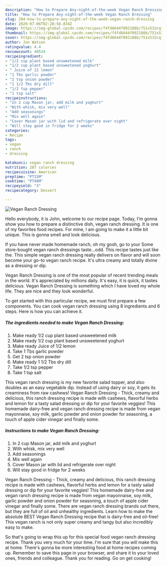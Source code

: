 ```yaml
---
description: "How to Prepare Any-night-of-the-week Vegan Ranch Dressing"
title: "How to Prepare Any-night-of-the-week Vegan Ranch Dressing"
slug: 204-how-to-prepare-any-night-of-the-week-vegan-ranch-dressing
date: 2020-07-06T02:28:58.834Z
image: https://img-global.cpcdn.com/recipes/f4fd6644f092188b/751x532cq70/vegan-ranch-dressing-recipe-main-photo.jpg
thumbnail: https://img-global.cpcdn.com/recipes/f4fd6644f092188b/751x532cq70/vegan-ranch-dressing-recipe-main-photo.jpg
cover: https://img-global.cpcdn.com/recipes/f4fd6644f092188b/751x532cq70/vegan-ranch-dressing-recipe-main-photo.jpg
author: Jon Watson
ratingvalue: 4.4
reviewcount: 40534
recipeingredient:
- "1/2 cup plant based unsweetened milk"
- "1/2 cup plant based unsweetened yoghurt"
- " Juice of 12 lemon"
- "1 Tbs garlic powder"
- "2 tsp onion powder"
- "1 1/2 Tbs dry dill"
- "1/2 tsp pepper"
- "1 tsp salt"
recipeinstructions:
- "In 2 cup Mason jar, add milk and yoghurt"
- "With whisk, mix very well"
- "Add seasonings"
- "Mix well again"
- "Cover Mason jar with lid and refrigerate over night"
- "Will stay good in fridge for 2 weeks"
categories:
- Recipe
tags:
- vegan
- ranch
- dressing

katakunci: vegan ranch dressing 
nutrition: 287 calories
recipecuisine: American
preptime: "PT15M"
cooktime: "PT46M"
recipeyield: "3"
recipecategory: Dessert

---
```



![Vegan Ranch Dressing](https://img-global.cpcdn.com/recipes/f4fd6644f092188b/751x532cq70/vegan-ranch-dressing-recipe-main-photo.jpg)

Hello everybody, it is John, welcome to our recipe page. Today, I'm gonna show you how to prepare a distinctive dish, vegan ranch dressing. It is one of my favorites food recipes. For mine, I am going to make it a little bit unique. This is gonna smell and look delicious.

If you have never made homemade ranch, oh my gosh, go to your Some store-bought vegan ranch dressings taste…odd. This recipe tastes just like the. This simple vegan ranch dressing really delivers on flavor and will soon become your go-to vegan ranch recipe. It&#39;s ultra creamy and totally divine as a dressing or dip.

Vegan Ranch Dressing is one of the most popular of recent trending meals in the world. It's appreciated by millions daily. It's easy, it is quick, it tastes delicious. Vegan Ranch Dressing is something which I have loved my whole life. They are nice and they look wonderful.


To get started with this particular recipe, we must first prepare a few components. You can cook vegan ranch dressing using 8 ingredients and 6 steps. Here is how you can achieve it.

<!--inarticleads1-->

##### The ingredients needed to make Vegan Ranch Dressing:

1. Make ready 1/2 cup plant based unsweetened milk
1. Make ready 1/2 cup plant based unsweetened yoghurt
1. Make ready  Juice of 1/2 lemon
1. Take 1 Tbs garlic powder
1. Get 2 tsp onion powder
1. Make ready 1 1/2 Tbs dry dill
1. Take 1/2 tsp pepper
1. Take 1 tsp salt


This vegan ranch dressing is my new favorite salad topper, and also doubles as an easy vegetable dip. Instead of using dairy or soy, it gets its creaminess from raw cashews! Vegan Ranch Dressing - Thick, creamy and delicious, this ranch dressing recipe is made with cashews, flavorful herbs and lemon for a tasty salad dressing or dip for your favorite veggies! This homemade dairy-free and vegan ranch dressing recipe is made from vegan mayonnaise, soy milk, garlic powder and onion powder for seasoning, a touch of apple cider vinegar and finally some. 

<!--inarticleads2-->

##### Instructions to make Vegan Ranch Dressing:

1. In 2 cup Mason jar, add milk and yoghurt
1. With whisk, mix very well
1. Add seasonings
1. Mix well again
1. Cover Mason jar with lid and refrigerate over night
1. Will stay good in fridge for 2 weeks


Vegan Ranch Dressing - Thick, creamy and delicious, this ranch dressing recipe is made with cashews, flavorful herbs and lemon for a tasty salad dressing or dip for your favorite veggies! This homemade dairy-free and vegan ranch dressing recipe is made from vegan mayonnaise, soy milk, garlic powder and onion powder for seasoning, a touch of apple cider vinegar and finally some. There are vegan ranch dressing brands out there, but they are full of oil and unhealthy ingredients. Learn how to make the absolute BEST Vegan Ranch Dressing recipe that is dairy-free and oil-free! This vegan ranch is not only super creamy and tangy but also incredibly easy to make. 

So that's going to wrap this up for this special food vegan ranch dressing recipe. Thank you very much for your time. I'm sure that you will make this at home. There's gonna be more interesting food at home recipes coming up. Remember to save this page in your browser, and share it to your loved ones, friends and colleague. Thank you for reading. Go on get cooking!
